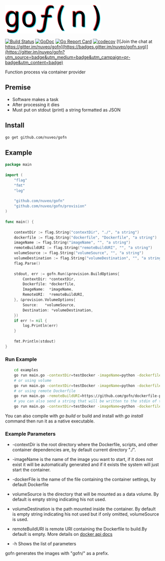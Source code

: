 ![gofn](docs/assets/logo.png)

[![Build Status](https://travis-ci.org/nuveo/gofn.svg?branch=master)](https://travis-ci.org/nuveo/gofn)
[![GoDoc](https://godoc.org/github.com/nuveo/gofn?status.png)](https://godoc.org/github.com/nuveo/gofn)
[![Go Report Card](https://goreportcard.com/badge/github.com/nuveo/gofn)](https://goreportcard.com/report/github.com/nuveo/gofn)
[![codecov](https://codecov.io/gh/nuveo/gofn/branch/master/graph/badge.svg)](https://codecov.io/gh/nuveo/gofn)
[![Join the chat at https://gitter.im/nuveo/gofn](https://badges.gitter.im/nuveo/gofn.svg)](https://gitter.im/nuveo/gofn?utm_source=badge&utm_medium=badge&utm_campaign=pr-badge&utm_content=badge)

Function process via container provider

## Premise

- Software makes a task
- After processing it dies
- Must put on stdout (print) a string formatted as JSON

## Install

```bash
go get github.com/nuveo/gofn
```

## Example

```go
package main

import (
	"flag"
	"fmt"
	"log"

	"github.com/nuveo/gofn"
	"github.com/nuveo/gofn/provision"
)

func main() {

	contextDir := flag.String("contextDir", "./", "a string")
	dockerfile := flag.String("dockerfile", "Dockerfile", "a string")
	imageName := flag.String("imageName", "", "a string")
	remoteBuildURI := flag.String("remoteBuildURI", "", "a string")
	volumeSource := flag.String("volumeSource", "", "a string")
	volumeDestination := flag.String("volumeDestination", "", "a string")
	flag.Parse()

	stdout, err := gofn.Run(&provision.BuildOptions{
		ContextDir: *contextDir,
		Dockerfile: *dockerfile,
		ImageName:  *imageName,
		RemoteURI:  *remoteBuildURI,
	}, &provision.VolumeOptions{
		Source:	  *volumeSource,
		Destination: *volumeDestination,
	})
	if err != nil {
		log.Println(err)
	}

	fmt.Println(stdout)
}

```

### Run Example

```bash
	cd examples
	go run main.go -contextDir=testDocker -imageName=python -dockerfile=Dockerfile
	# or using volume
	go run main.go -contextDir=testDocker -imageName=python -dockerfile=Dockerfile -volumeSource=/tmp -volumeDestination=/tmp
	# or using remote Dockerfile
	go run main.go -remoteBuildURI=https://github.com/gofn/dockerfile-python-example.git -imageName="pythonexample"
	# you can also send a string that will be written to the stdin of the container
	go run main.go -contextDir=testDocker -imageName=python -dockerfile=Dockerfile -input "input string"
```

You can also compile with _go build_ or build and install with _go install_ command then run it as a native executable.

### Example Parameters

- -contextDir is the root directory where the Dockerfile, scripts, and other container dependencies are, by default current directory "./".

- -imageName is the name of the image you want to start, if it does not exist it will be automatically generated and if it exists the system will just start the container.

- -dockerFile is the name of the file containing the container settings, by default Dockerfile

- volumeSource is the directory that will be mounted as a data volume. By default is empty string indicating his not used.

- volumeDestination is the path mounted inside the container. By default is empty string indicating his  not used but if only omitted, volumeSource is used.

- remoteBuildURI is remote URI containing the Dockerfile to build.By default is empty.
More details on [docker api docs](https://docs.docker.com/engine/reference/commandline/build/#/git-repositories)

- -h Shows the list of parameters

gofn generates the images with "gofn/" as a prefix.
